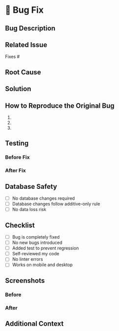 # 🐛 Bug Fix

## Bug Description

<!-- Describe the bug that was fixed -->

## Related Issue

Fixes #

## Root Cause

<!-- Explain what was causing the bug -->

## Solution

<!-- Describe how you fixed the bug -->

## How to Reproduce the Original Bug

<!-- Steps to reproduce the bug before the fix -->

1.
2.
3.

## Testing

### Before Fix

<!-- Describe the buggy behavior -->

### After Fix

<!-- Describe the expected behavior now -->

## Database Safety

- [ ] No database changes required
- [ ] Database changes follow additive-only rule
- [ ] No data loss risk

## Checklist

- [ ] Bug is completely fixed
- [ ] No new bugs introduced
- [ ] Added test to prevent regression
- [ ] Self-reviewed my code
- [ ] No linter errors
- [ ] Works on mobile and desktop

## Screenshots

<!-- Before and after screenshots if applicable -->

### Before

<!-- Add screenshot -->

### After

<!-- Add screenshot -->

## Additional Context

<!-- Any other relevant information -->
